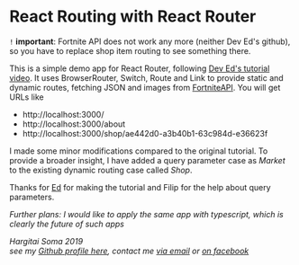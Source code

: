 # React Routing with React Router

`!` __important__: Fortnite API does not work any more (neither Dev Ed's github), so you have to replace shop item routing to see something there.

This is a simple demo app for React Router, following [Dev Ed's tutorial video](https://www.youtube.com/watch?v=Law7wfdg_ls). It uses BrowserRouter, Switch, Route and Link to provide static and dynamic routes, fetching JSON and images from [FortniteAPI](https://docs.fortniteapi.com/?version=latest). You will get URLs like 
* http://localhost:3000/
* http://localhost:3000/about
* http://localhost:3000/shop/ae442d0-a3b40b1-63c984d-e36623f

I made some minor modifications compared to the original tutorial. To provide a broader insight, I have added a query parameter case as _Market_ to the existing dynamic routing case called _Shop_. 

Thanks for [Ed](https://github.com/DevEdwin) for making the tutorial and Filip for the help about query parameters.


_Further plans: I would like to apply the same app with typescript, which is clearly the future of such apps_

_Hargitai Soma 2019_  
_see my [Github profile here](https://github.com/somahargitai), contact me [via email](mailto:hargitai.soma@gmail.com) or [on facebook](https://www.facebook.com/soma.hargitai)_